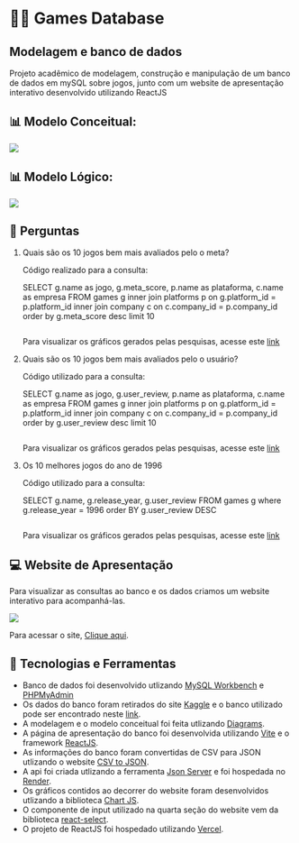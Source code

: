 # 👨‍💻 Games Database
## Modelagem e banco de dados

<p>
  Projeto acadêmico de modelagem, construção e manipulação de um banco de dados em mySQL sobre jogos, junto com um website de apresentação interativo desenvolvido utilizando ReactJS
</p>

## :bar_chart: Modelo Conceitual:
<img src="https://user-images.githubusercontent.com/112868025/216838915-632fe802-4924-4508-b3c5-3c01a1a8e14f.png"/>

## :bar_chart: Modelo Lógico:
<img src="https://user-images.githubusercontent.com/112868025/216825386-09ba5625-a788-4e63-8f30-1ec72c313821.png" />

## :mag_right: Perguntas

<ol>
      <li>
        <p>Quais são os 10 jogos bem mais avaliados pelo o meta?</p>
        <p>Código realizado para a consulta:</p>
        <p>
          SELECT g.name as jogo, g.meta_score, p.name as plataforma, c.name as
          empresa FROM games g inner join platforms p on g.platform_id =
          p.platform_id inner join company c on c.company_id = p.company_id
          order by g.meta_score desc limit 10
        </p>
        <img src="https://user-images.githubusercontent.com/112870328/216965880-c7f60611-804e-494d-ab56-8ecda8a87c01.png" alt="">
        <p>Para visualizar os gráficos gerados pelas pesquisas, acesse este <a href="https://database-website-9mg3cu99e-marcelo-souto.vercel.app/">link</a></p>
      </li>
      <li>
        <p>Quais são os 10 jogos bem mais avaliados pelo o usuário?</p>
        <p>Código utilizado para a consulta:</p>
        <p>
          SELECT g.name as jogo, g.user_review, p.name as plataforma, c.name as
          empresa FROM games g inner join platforms p on g.platform_id =
          p.platform_id inner join company c on c.company_id = p.company_id
          order by g.user_review desc limit 10
        </p>
        <img src="https://user-images.githubusercontent.com/112870328/216965925-dfae9bc0-4646-4869-8749-82d88eb8323b.png" alt="">
        <p>Para visualizar os gráficos gerados pelas pesquisas, acesse este <a href="https://database-website-9mg3cu99e-marcelo-souto.vercel.app/">link</a></p>
      </li>
      <li>
        <p>Os 10 melhores jogos do ano de 1996</p>
        <p>Código utilizado para a consulta:</p>
        <p>
          SELECT g.name, g.release_year, g.user_review FROM games g where
          g.release_year = 1996 order BY g.user_review DESC
        </p>
        <img src="https://user-images.githubusercontent.com/112870328/216965962-2bc6f1d6-720f-496a-b4de-c7aa6f62bfd4.png" alt="">
        <p>Para visualizar os gráficos gerados pelas pesquisas, acesse este <a href="https://database-website-9mg3cu99e-marcelo-souto.vercel.app/">link</a></p>
      </li>
    </ol>
    
## :computer: Website de Apresentação
<p>Para visualizar as consultas ao banco e os dados criamos um website interativo para acompanhá-las.</p>
<img src="https://user-images.githubusercontent.com/100978478/217086137-5e2255b3-7dd0-4aa3-ab20-e6b5705542cb.svg" />
<p>Para acessar o site, <a href="https://database-website-9mg3cu99e-marcelo-souto.vercel.app/">Clique aqui</a>.</p>
                           
## :wrench: Tecnologias e Ferramentas
<ul>
  <li>
  Banco de dados foi desenvolvido utlizando <a href="https://dev.mysql.com/doc/">MySQL Workbench</a> e <a href="https://www.phpmyadmin.net/docs/">PHPMyAdmin</a>
  </li>
  <li>
    Os dados do banco foram retirados do site <a href="https://www.kaggle.com/">Kaggle</a> e o banco utilizado pode ser encontrado neste <a href="https://www.kaggle.com/datasets/deepcontractor/top-video-games-19952021-metacritic">link</a>.
  </li>
  <li>
    A modelagem e o modelo conceitual foi feita utlizando <a href="https://www.diagrams.net/">Diagrams</a>.
  </li>
   <li>
     A página de apresentação do banco foi desenvolvida utilizando <a href="https://vitejs.dev/">Vite</a> e o framework <a href="https://reactjs.org/">ReactJS</a>.
  </li>
   <li>
     As informações do banco foram convertidas de CSV para JSON utlizando o website <a href="https://csvjson.com/">CSV to JSON</a>.
  </li>
   <li>
     A api foi criada utlizando a ferramenta <a href="https://github.com/typicode/json-server">Json Server</a> e foi hospedada no <a href="https://render.com/">Render</a>.
  </li>
   <li>
     Os gráficos contidos ao decorrer do website foram desenvolvidos utlizando a biblioteca <a href="https://www.chartjs.org/">Chart JS</a>.
  </li>
  <li>
    O componente de input utilizado na quarta seção do website vem da biblioteca <a href="https://react-select.com/home">react-select</a>.
  </li>
  <li>
    O projeto de ReactJS foi hospedado utilizando <a href="https://vercel.com/">Vercel</a>.
  </li>
<ul>




